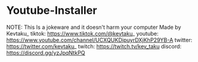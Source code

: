 # Youtube-Installer
NOTE: This Is a jokeware and it doesn't harm your computer
Made by Kevtaku_ 
tiktok: https://www.tiktok.com/@kevtaku_
youtube: https://www.youtube.com/channel/UCXQUKDipuyrDXjKhP29YB-A
twitter: https://twitter.com/kevtaku_
twitch: https://twitch.tv/kev_taku
discord: https://discord.gg/yzJpqNtkPQ
